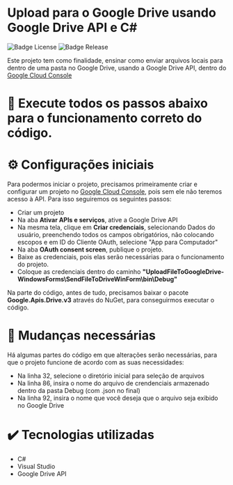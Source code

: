 # Upload para o Google Drive usando Google Drive API e C#
![Badge License](https://img.shields.io/badge/license-MIT-green)
![Badge Release](https://img.shields.io/badge/release-May-blue)

Este projeto tem como finalidade, ensinar como enviar arquivos locais para dentro de uma pasta no Google Drive, usando a Google Drive API, dentro do <a href="https://console.cloud.google.com/">Google Cloud Console</a>

# 🔴 Execute todos os passos abaixo para o funcionamento correto do código.

# ⚙️ Configurações iniciais
Para podermos iniciar o projeto, precisamos primeiramente criar e configurar um projeto no <a href="https://console.cloud.google.com/">Google Cloud Console</a>, pois sem ele não teremos acesso à API. Para isso seguiremos os seguintes passos:
* Criar um projeto
* Na aba <b>Ativar APIs e serviços</b>, ative a Google Drive API
* Na mesma tela, clique em <b>Criar credenciais</b>, selecionando Dados do usuário, preenchendo todos os campos obrigatórios, não colocando escopos e em ID do Cliente OAuth, selecione "App para Computador"
* Na aba <b>OAuth consent screen</b>, publique o projeto.
* Baixe as credenciais, pois elas serão necessárias para o funcionamento do projeto.
* Coloque as credenciais dentro do caminho <b>"UploadFileToGoogleDrive-WindowsForms\SendFileToDriveWinForm\bin\Debug"</b>

Na parte do código, antes de tudo, precisamos baixar o pacote <b>Google.Apis.Drive.v3</b> através do NuGet, para conseguirmos executar o código.

# 🔨 Mudanças necessárias
Há algumas partes do código em que alterações serão necessárias, para que o projeto funcione de acordo com as suas necessidades:
* Na linha 32, selecione o diretório inicial para seleção de arquivos
* Na linha 86, insira o nome do arquivo de crendenciais armazenado dentro da pasta Debug (com .json no final)
* Na linha 92, insira o nome que você deseja que o arquivo seja exibido no Google Drive

# ✔️ Tecnologias utilizadas
* C#
* Visual Studio
* Google Drive API
